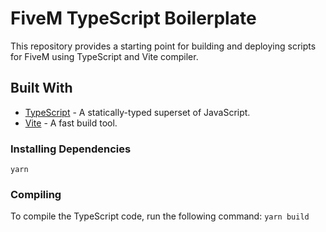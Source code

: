 # FiveM TypeScript Boilerplate

This repository provides a starting point for building and deploying scripts for FiveM using TypeScript and Vite compiler.

## Built With

- [TypeScript](https://www.typescriptlang.org/) - A statically-typed superset of JavaScript.
- [Vite](https://github.com/vitejs/vite) - A fast build tool.

### Installing Dependencies
```yarn```

### Compiling
To compile the TypeScript code, run the following command:
```yarn build```
